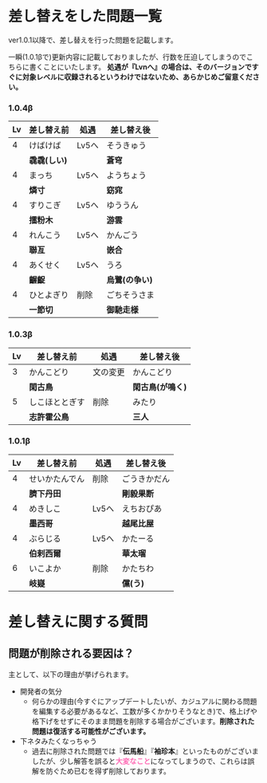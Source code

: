 <!-- 差し替えをした問題一覧 -->
# 差し替えをした問題一覧
ver1.0.1以降で、差し替えを行った問題を記載します。

一瞬(1.0.1βで)更新内容に記載しておりましたが、行数を圧迫してしまうのでこちらに書くことにいたします。
<strong class="strong large">処遇が『Lvnへ』の場合は、そのバージョンですぐに対象レベルに収録されるというわけではないため、あらかじめご留意ください。</strong>

### 1.0.4β

|Lv|差し替え前|処遇|差し替え後|
|---|---|---|---|
|4|けばけば|Lv5へ|そうきゅう|
| |**毳毳(しい)**| |**蒼穹**|
|4|まっち|Lv5へ|ようちょう|
| |**燐寸**| |**窈窕**|
|4|すりこぎ|Lv5へ|ゆううん|
| |**擂粉木**| |**游雲**|
|4|れんこう|Lv5へ|かんごう|
| |**聯亙**| |**嵌合**|
|4|あくせく|Lv5へ|うろ|
| |**齷齪**| |**烏鷺(の争い)**|
|4|ひとよぎり|削除|ごちそうさま|
| |**一節切**| |**御馳走様**|


### 1.0.3β

|Lv|差し替え前|処遇|差し替え後|
|---|---|---|---|
|3|かんこどり|文の変更|かんこどり|
| |**閑古鳥**| |**閑古鳥(が鳴く)**|
|5|しこほととぎす|削除|みたり|
| |**志許霍公鳥**| |**三人**|

### 1.0.1β

|Lv|差し替え前|処遇|差し替え後|
|---|---|---|---|
|4|せいかたんでん|削除|ごうきかだん|
| |**臍下丹田**| |**剛毅果断**|
|4|めきしこ|Lv5へ|えちおぴあ|
| |**墨西哥**| |**越尾比屋**|
|4|ぶらじる|Lv5へ|かたーる|
| |**伯剌西爾**| |**華太瑠**|
|6|いこよか|削除|かたちわ|
| |**岐嶷**| |**儻(う)**|

# 差し替えに関する質問

## 問題が削除される要因は？

主として、以下の理由が挙げられます。

- 開発者の気分
  - 何らかの理由<span class="small">(今すぐにアップデートしたいが、カジュアルに関わる問題を編集する必要があるなど、工数が多くかかりそうなとき)</span>で、格上げや格下げをせずにそのまま問題を削除する場合がございます。**削除された問題は復活する可能性がございます。**
- 下ネタみたくなっちゃう
  - 過去に削除された問題では『**伝馬船**』『**袖珍本**』といったものがございましたが、少し解答を誤ると<span style="color:hotpink;font-weight:bold;">大変なこと</span>になってしまうので、これらは誤解を防ぐため已むを得ず削除しております。
